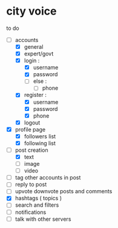 # city voice

to do

- [ ] accounts
    - [x] general
    - [x] expert/govt
    - [x] login :
        - [x] username
        - [x] password
        - [ ] else : 
            - [ ] phone
    - [x] register :
        - [x] username
        - [x] password
        - [x] phone
    - [x] logout
- [x] profile page
    - [x] followers list
    - [x] following list
- [ ] post creation
    - [x]  text
    - [ ]  image
    - [ ]  video
- [ ] tag other accounts in post
- [ ] reply to post
- [ ] upvote downvote posts and comments
- [x] hashtags ( topics )
- [ ] search and filters
- [ ] notifications
- [ ] talk with other servers
